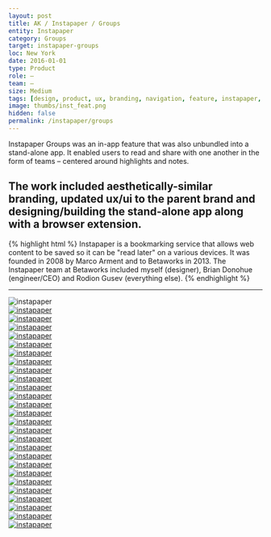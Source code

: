 ```yaml
---
layout: post
title: AK / Instapaper / Groups
entity: Instapaper
category: Groups
target: instapaper-groups
loc: New York
date: 2016-01-01
type: Product
role: –
team: –
size: Medium
tags: [design, product, ux, branding, navigation, feature, instapaper, betaworks, NYC, apple, ios]
image: thumbs/inst_feat.png
hidden: false
permalink: /instapaper/groups
---
```


<div class="bg_color_none">
<div class="large_words">
Instapaper Groups was an in-app feature that was also unbundled into a stand-alone app. It enabled users to read and share with one another in the form of teams – centered around highlights and notes.
</div>
</div>

## The work included aesthetically-similar branding, updated ux/ui to the parent brand and designing/building the stand-alone app along with a browser extension. 

{% highlight html %}
Instapaper is a bookmarking service that allows web content to be saved so it can be "read later" on a various devices. It was founded in 2008 by Marco Arment and to Betaworks in 2013. The Instapaper team at Betaworks included myself (designer), Brian Donohue (engineer/CEO) and Rodion Gusev (everything else). 
{% endhighlight %}

---



<img src="{{site.baseurl}}/images/projects/instapaper_groups/001.jpg" alt="instapaper">

<div class="inst_01">
  <div class="inst_02">
    <a href="{{site.baseurl}}/images/projects/instapaper_groups/home_b_01.jpg" target="_blank">
    <img src="{{site.baseurl}}/images/projects/instapaper_groups/home_b_01.jpg" alt="instapaper"></a>
  </div>
  <div class="inst_02">
    <a href="{{site.baseurl}}/images/projects/instapaper_groups/home_b_02.jpg" target="_blank">
    <img src="{{site.baseurl}}/images/projects/instapaper_groups/home_b_02.jpg" alt="instapaper"></a>
  </div>
  <div class="inst_02">
    <a href="{{site.baseurl}}/images/projects/instapaper_groups/home_b_03.jpg" target="_blank">
    <img src="{{site.baseurl}}/images/projects/instapaper_groups/home_b_03.jpg" alt="instapaper"></a>
  </div>
</div>

<div class="inst_01">
  <div class="inst_02">
    <a href="{{site.baseurl}}/images/projects/instapaper_groups/home_a_01.jpg" target="_blank">
    <img src="{{site.baseurl}}/images/projects/instapaper_groups/home_a_01.jpg" alt="instapaper"></a>
  </div>
  <div class="inst_02">
    <a href="{{site.baseurl}}/images/projects/instapaper_groups/home_a_02.jpg" target="_blank">
    <img src="{{site.baseurl}}/images/projects/instapaper_groups/home_a_02.jpg" alt="instapaper"></a>
  </div>
  <div class="inst_02">
    <a href="{{site.baseurl}}/images/projects/instapaper_groups/home_a_03.jpg" target="_blank">
    <img src="{{site.baseurl}}/images/projects/instapaper_groups/home_a_03.jpg" alt="instapaper"></a>
  </div>
</div>





<div class="inst_01">
  <div class="inst_02">
    <a href="{{site.baseurl}}/images/projects/instapaper_groups/inst_001.jpg" target="_blank">
    <img src="{{site.baseurl}}/images/projects/instapaper_groups/inst_001.jpg" alt="instapaper"></a>
  </div>
  <div class="inst_02">
    <a href="{{site.baseurl}}/images/projects/instapaper_groups/inst_002.jpg" target="_blank">
    <img src="{{site.baseurl}}/images/projects/instapaper_groups/inst_002.jpg" alt="instapaper"></a>
  </div>
  <div class="inst_02">
    <a href="{{site.baseurl}}/images/projects/instapaper_groups/inst_003.jpg" target="_blank">
    <img src="{{site.baseurl}}/images/projects/instapaper_groups/inst_003.jpg" alt="instapaper"></a>
  </div>
</div>

<div class="inst_01">
  <div class="inst_02">
    <a href="{{site.baseurl}}/images/projects/instapaper_groups/inst_004.jpg" target="_blank">
    <img src="{{site.baseurl}}/images/projects/instapaper_groups/inst_004.jpg" alt="instapaper"></a>
  </div>
  <div class="inst_02">
    <a href="{{site.baseurl}}/images/projects/instapaper_groups/inst_005.jpg" target="_blank">
    <img src="{{site.baseurl}}/images/projects/instapaper_groups/inst_005.jpg" alt="instapaper"></a>
  </div>
  <div class="inst_02">
    <a href="{{site.baseurl}}/images/projects/instapaper_groups/inst_006.jpg" target="_blank">
    <img src="{{site.baseurl}}/images/projects/instapaper_groups/inst_006.jpg" alt="instapaper"></a>
  </div>
</div>

<div class="inst_01">
  <div class="inst_02">
    <a href="{{site.baseurl}}/images/projects/instapaper_groups/inst_007.jpg" target="_blank">
    <img src="{{site.baseurl}}/images/projects/instapaper_groups/inst_007.jpg" alt="instapaper"></a>
  </div>
  <div class="inst_02">
    <a href="{{site.baseurl}}/images/projects/instapaper_groups/inst_008.jpg" target="_blank">
    <img src="{{site.baseurl}}/images/projects/instapaper_groups/inst_008.jpg" alt="instapaper"></a>
  </div>
  <div class="inst_02">
    <a href="{{site.baseurl}}/images/projects/instapaper_groups/inst_009.jpg" target="_blank">
    <img src="{{site.baseurl}}/images/projects/instapaper_groups/inst_009.jpg" alt="instapaper"></a>
  </div>
</div>



<div class="inst_03">
  <div class="inst_02">
    <a href="{{site.baseurl}}/images/projects/instapaper_groups/safari.png" target="_blank">
    <img src="{{site.baseurl}}/images/projects/instapaper_groups/safari.jpg" alt="instapaper"></a>
  </div>
</div>




<div class="inst_01">
  <div class="inst_02">
    <a href="{{site.baseurl}}/images/projects/instapaper_groups/app_001.jpg" target="_blank">
    <img src="{{site.baseurl}}/images/projects/instapaper_groups/app_001.jpg" alt="instapaper"></a>
  </div>
  <div class="inst_02">
    <a href="{{site.baseurl}}/images/projects/instapaper_groups/app_002.jpg" target="_blank">
    <img src="{{site.baseurl}}/images/projects/instapaper_groups/app_002.jpg" alt="instapaper"></a>
  </div>
</div>

<div class="inst_01">
  <div class="inst_02">
    <a href="{{site.baseurl}}/images/projects/instapaper_groups/app_003.jpg" target="_blank">
    <img src="{{site.baseurl}}/images/projects/instapaper_groups/app_003.jpg" alt="instapaper"></a>
  </div>
  <div class="inst_02">
    <a href="{{site.baseurl}}/images/projects/instapaper_groups/app_004.jpg" target="_blank">
    <img src="{{site.baseurl}}/images/projects/instapaper_groups/app_004.jpg" alt="instapaper"></a>
  </div>
</div>


<div class="inst_01">
  <div class="inst_02">
    <a href="{{site.baseurl}}/images/projects/instapaper_groups/app_005.jpg" target="_blank">
    <img src="{{site.baseurl}}/images/projects/instapaper_groups/app_005.jpg" alt="instapaper"></a>
  </div>
  <div class="inst_02">
    <a href="{{site.baseurl}}/images/projects/instapaper_groups/app_006.jpg" target="_blank">
    <img src="{{site.baseurl}}/images/projects/instapaper_groups/app_006.jpg" alt="instapaper"></a>
  </div>
  <div class="inst_02">
    <a href="{{site.baseurl}}/images/projects/instapaper_groups/app_007.jpg" target="_blank">
    <img src="{{site.baseurl}}/images/projects/instapaper_groups/app_007.jpg" alt="instapaper"></a>
  </div>
</div>

<div class="inst_01">
  <div class="inst_02">
    <a href="{{site.baseurl}}/images/projects/instapaper_groups/color_001.jpg" target="_blank">
    <img src="{{site.baseurl}}/images/projects/instapaper_groups/color_001.jpg" alt="instapaper"></a>
  </div>
  <div class="inst_02">
    <a href="{{site.baseurl}}/images/projects/instapaper_groups/color_002.jpg" target="_blank">
    <img src="{{site.baseurl}}/images/projects/instapaper_groups/color_002.jpg" alt="instapaper"></a>
  </div>
  <div class="inst_02">
    <a href="{{site.baseurl}}/images/projects/instapaper_groups/color_003.jpg" target="_blank">
    <img src="{{site.baseurl}}/images/projects/instapaper_groups/color_003.jpg" alt="instapaper"></a>
  </div>
</div>

